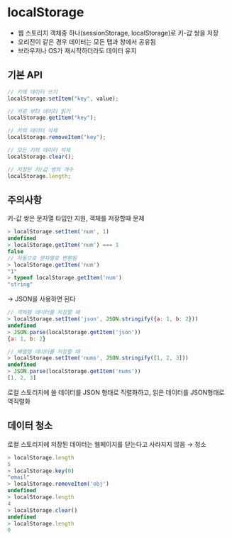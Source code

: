 # localStorage

- 웹 스토리지 객체중 하나(sessionStorage, localStorage)로 키-값 쌍을 저장
- 오리진이 같은 경우 데이터는 모든 탭과 창에서 공유됨
- 브라우저나 OS가 재시작하더라도 데이터 유지

## 기본 API

```jsx
// 키에 데이터 쓰기
localStorage.setItem("key", value);

// 키로 부터 데이터 읽기
localStorage.getItem("key");

// 키의 데이터 삭제
localStorage.removeItem("key");

// 모든 키의 데이터 삭제
localStorage.clear();

// 저장된 키/값 쌍의 개수
localStorage.length;
```

## 주의사항

키-값 쌍은 문자열 타입만 지원, 객체를 저장할때 문제

```jsx
> localStorage.setItem('num', 1)
undefined
> localStorage.getItem('num') === 1
false
// 자동으로 문자열로 변환됨
> localStorage.getItem('num')
"1"
> typeof localStorage.getItem('num')
"string"
```

→ JSON을 사용하면 된다

```jsx
// 객체형 데이터를 저장할 때
> localStorage.setItem('json', JSON.stringify({a: 1, b: 2}))
undefined
> JSON.parse(localStorage.getItem('json'))
{a: 1, b: 2}

// 배열형 데이터를 저장할 때
> localStorage.setItem('nums', JSON.stringify([1, 2, 3]))
undefined
> JSON.parse(localStorage.getItem('nums'))
[1, 2, 3]
```

로컬 스토리지에 쓸 데이터를 JSON 형태로 직렬화하고, 읽은 데이터를 JSON형태로 역직렬화

## 데이터 청소

로컬 스토리지에 저장된 데이터는 웹페이지를 닫는다고 사라지지 않음 → 청소

```jsx
> localStorage.length
5
> localStorage.key(0)
"email"
> localStorage.removeItem('obj')
undefined
> localStorage.length
4
> localStorage.clear()
undefined
> localStorage.length
0
```